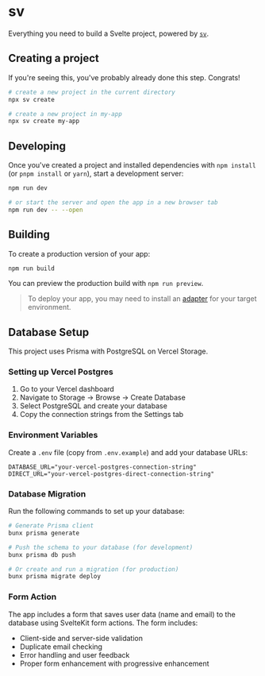 # sv

Everything you need to build a Svelte project, powered by [`sv`](https://github.com/sveltejs/cli).

## Creating a project

If you're seeing this, you've probably already done this step. Congrats!

```sh
# create a new project in the current directory
npx sv create

# create a new project in my-app
npx sv create my-app
```

## Developing

Once you've created a project and installed dependencies with `npm install` (or `pnpm install` or `yarn`), start a development server:

```sh
npm run dev

# or start the server and open the app in a new browser tab
npm run dev -- --open
```

## Building

To create a production version of your app:

```sh
npm run build
```

You can preview the production build with `npm run preview`.

> To deploy your app, you may need to install an [adapter](https://svelte.dev/docs/kit/adapters) for your target environment.

## Database Setup

This project uses Prisma with PostgreSQL on Vercel Storage.

### Setting up Vercel Postgres

1. Go to your Vercel dashboard
2. Navigate to Storage → Browse → Create Database
3. Select PostgreSQL and create your database
4. Copy the connection strings from the Settings tab

### Environment Variables

Create a `.env` file (copy from `.env.example`) and add your database URLs:

```env
DATABASE_URL="your-vercel-postgres-connection-string"
DIRECT_URL="your-vercel-postgres-direct-connection-string"
```

### Database Migration

Run the following commands to set up your database:

```sh
# Generate Prisma client
bunx prisma generate

# Push the schema to your database (for development)
bunx prisma db push

# Or create and run a migration (for production)
bunx prisma migrate deploy
```

### Form Action

The app includes a form that saves user data (name and email) to the database using SvelteKit form actions. The form includes:

- Client-side and server-side validation
- Duplicate email checking
- Error handling and user feedback
- Proper form enhancement with progressive enhancement
